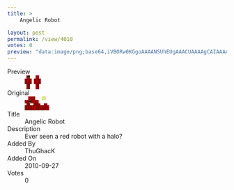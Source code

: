 ```yaml
---
title: >
    Angelic Robot

layout: post
permalink: /view/4010
votes: 0
preview: "data:image/png;base64,iVBORw0KGgoAAAANSUhEUgAAACUAAAAgCAIAAAAaMSbnAAAABnRSTlMA/wD/AP5AXyvrAAAA5ElEQVRIiWP8//8fAwwsZudgwAZif/7AKo4GiNHOgiYnY2uLJvLk8GFiLCMSMKHxnfbuXZvzx2nvXjiDipZhsY+BgWFq4EE0Bm3toylAjz8GBobs9fZwNtW9iG7fPmdnhikIbrCzM3XTC7p91DUdEzCWs7KSpKHj109kbgUbO0naWRgYGLQZGRkYGK7+/w9nIwNkcQgbDZCknd7pc9S+UftG7Rs4+1gYUEsNrCUIHnFStTMit19wFYZoZSYuQIx29PDUZmSEl4HIbCIBQe3DPb2M2jdq36h9CIDe/iSmMMQDCGoHAJfjYVhzeH61AAAAAElFTkSuQmCC"
---
```

<dl class="side-by-side">
<dt>Preview</dt>
<dd>
    <img class="preview" src="data:image/png;base64,iVBORw0KGgoAAAANSUhEUgAAACUAAAAgCAIAAAAaMSbnAAAABnRSTlMA/wD/AP5AXyvrAAAA5ElEQVRIiWP8//8fAwwsZudgwAZif/7AKo4GiNHOgiYnY2uLJvLk8GFiLCMSMKHxnfbuXZvzx2nvXjiDipZhsY+BgWFq4EE0Bm3toylAjz8GBobs9fZwNtW9iG7fPmdnhikIbrCzM3XTC7p91DUdEzCWs7KSpKHj109kbgUbO0naWRgYGLQZGRkYGK7+/w9nIwNkcQgbDZCknd7pc9S+UftG7Rs4+1gYUEsNrCUIHnFStTMit19wFYZoZSYuQIx29PDUZmSEl4HIbCIBQe3DPb2M2jdq36h9CIDe/iSmMMQDCGoHAJfjYVhzeH61AAAAAElFTkSuQmCC">
</dd>
<dt>Original</dt>
<dd>
    <img class="preview" src="data:image/png;base64,iVBORw0KGgoAAAANSUhEUgAAAEAAAAAgCAYAAACinX6EAAAAxElEQVR42u2WwQmAMAxFc9ERXMeD4ziA+7iAGwgenaqKpyKxqSRVMT/wsZU2mGfThEiwsa5DSkNVJUUGti5N4ERPmARAklXwue9/CeAqaFcAuMABACngBMCrl6BU5koDKF4GpRqf0we8eUIeATB3HSs3APZloZ/a4xmPXQHgBADeUiCWKwDuL8Ffl8G7jY92f2n/JgBSf1u739L/2R8AWAFwlQLaD/66SHukNHMpBbTrc+YAAAAAAAAAAAAAAAAAgFaYtw3QpMtwxm9YHQAAAABJRU5ErkJggg==">
</dd>
<dt>Title</dt>
<dd>Angelic Robot</dd>
<dt>Description</dt>
<dd>Ever seen a red robot with a halo?</dd>
<dt>Added By</dt>
<dd>ThuGhacK</dd>
<dt>Added On</dt>
<dd>2010-09-27</dd>
<dt>Votes</dt>
<dd>0</dd>
</dl>
